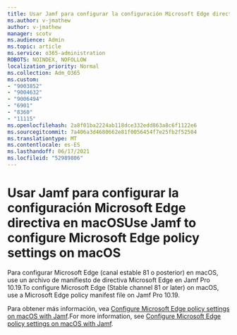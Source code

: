 ```yaml
---
title: Usar Jamf para configurar la configuración Microsoft Edge directiva en macOS
ms.author: v-jmathew
author: v-jmathew
manager: scotv
ms.audience: Admin
ms.topic: article
ms.service: o365-administration
ROBOTS: NOINDEX, NOFOLLOW
localization_priority: Normal
ms.collection: Adm_O365
ms.custom:
- "9003852"
- "9004632"
- "9006494"
- "6901"
- "8360"
- "11115"
ms.openlocfilehash: 2a8f01ba2224ab118dce332edd863a8c6f1122e6
ms.sourcegitcommit: 7a406a3d4680662e81f0056454f7e25fb2f52504
ms.translationtype: MT
ms.contentlocale: es-ES
ms.lasthandoff: 06/17/2021
ms.locfileid: "52989806"
---
```

# <a name="use-jamf-to-configure-microsoft-edge-policy-settings-on-macos"></a><span data-ttu-id="b1885-102">Usar Jamf para configurar la configuración Microsoft Edge directiva en macOS</span><span class="sxs-lookup"><span data-stu-id="b1885-102">Use Jamf to configure Microsoft Edge policy settings on macOS</span></span>

<span data-ttu-id="b1885-103">Para configurar Microsoft Edge (canal estable 81 o posterior) en macOS, use un archivo de manifiesto de directiva Microsoft Edge en Jamf Pro 10.19.</span><span class="sxs-lookup"><span data-stu-id="b1885-103">To configure Microsoft Edge (Stable channel 81 or later) on macOS, use a Microsoft Edge policy manifest file on Jamf Pro 10.19.</span></span>

<span data-ttu-id="b1885-104">Para obtener más información, vea [Configure Microsoft Edge policy settings on macOS with Jamf](https://go.microsoft.com/fwlink/?linkid=2134761).</span><span class="sxs-lookup"><span data-stu-id="b1885-104">For more information, see [Configure Microsoft Edge policy settings on macOS with Jamf](https://go.microsoft.com/fwlink/?linkid=2134761).</span></span>
